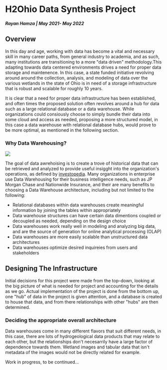 # H2Ohio Data Synthesis Project

##### Rayan Hamza | May 2021- May 2022

## Overview

<p>In this day and age, working with data has become a vital and necessary skill in many career paths, from general industry to academia, and as such, many institutions are transitioning to a more "data driven" methodology.This adapting towards data centered environments drives a need for proper data storage and maintenence. In this case, a state funded initiative revolving around around the collection, analysis, and modeling of data over the various wetlands in the state of Ohio is in need of a storage infrastructure that is robust and scalable for roughly 10 years. </p>
<p>It is clear that a need for proper data infrastructure has been established, and often times the proposed solution often revolves around a hub for data such as a large relational database or a data warehouse. While organizations could consiously choose to simply bundle their data into some cloud and access as needed, proposing a more structured model, in this case a data warehouse with relational database hubs, would prove to be more optimal, as mentioned in the following section.</p>

### Why Data Warehousing?

<img src="https://1.cms.s81c.com/sites/default/files/2021-01-06/ICLH_Diagram_Batch_02_15-DataWarehouse-WHITEBG.png">

<p>The goal of data awrehoising is to create a trove of historical data that can be retrieved and analyzed to provide useful insigght into the organization's operations, as defined by <a href="https://www.google.com/url?sa=t&rct=j&q=&esrc=s&source=web&cd=&cad=rja&uact=8&ved=2ahUKEwiywoWJ5sX2AhUSXc0KHSf3AvwQFnoECBcQAw&url=https%3A%2F%2Fwww.investopedia.com%2Fterms%2Fd%2Fdata-warehousing.asp&usg=AOvVaw1JL6iQpJVmWHOaWHNjeSmy">investopedia</a>. Many organizations in enterprise use Data Warehousing for their business intelligence needs, such as JP Morgan Chase and Nationwide Insurance, and their are many benefits to choosing a Data Warehouse architecture, including but not limited to the following:</p>

- Relational databases within data warehouses create meaningful information by joining the tables within appropriately
- Data warehouse structures can have certain data dimentions coupled or decoupled as needed, depending on the design choice
- Data warehouses work really well in modeling and analyzing big data, and are the source of generation for online analytical processing (OLAP)
- Data warehouses are more easily scalable than unstructured data architectures
- Data warehouses optimize desired inquireies from users and stakeholders

## Designing The Infrastructure

<p>Initial decisions for this project were made from the top-down, looking at the big picture of what is needed for project and accounting for the details as we go. Actual implementation of the project is done from the bottom up, one "hub" of data in the project is given attention, and a database is created to house that data, and from there relationships with other "hubs" are then determined.</p>

### Deciding the appropriate overall architecture

<p>Data warehouses come in many different flavors that suit different needs, in this case, there are lots of hydrogeological data products that may relate to each other, but the relationships don't necesarrily have a large factor of dependence towards them. Wetland images and tabular data that isn't metadata of the images would not be directly related for example.</p>

<p>Work in progress, to be continued...</p>
